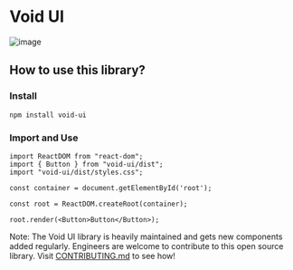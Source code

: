 # Void UI

![image](https://wallpaperaccess.com/full/2106068.png)

## How to use this library?

### Install

`npm install void-ui`

### Import and Use

```JSX
import ReactDOM from "react-dom";
import { Button } from "void-ui/dist";
import "void-ui/dist/styles.css";

const container = document.getElementById('root');

const root = ReactDOM.createRoot(container);

root.render(<Button>Button</Button>);
```

Note: The Void UI library is heavily maintained and gets new components added regularly. Engineers are welcome to contribute to this open source library. Visit [CONTRIBUTING.md](https://github.com/JordanUrbaezLu/void-ui/blob/main/CONTRIBUTING.md) to see how!
